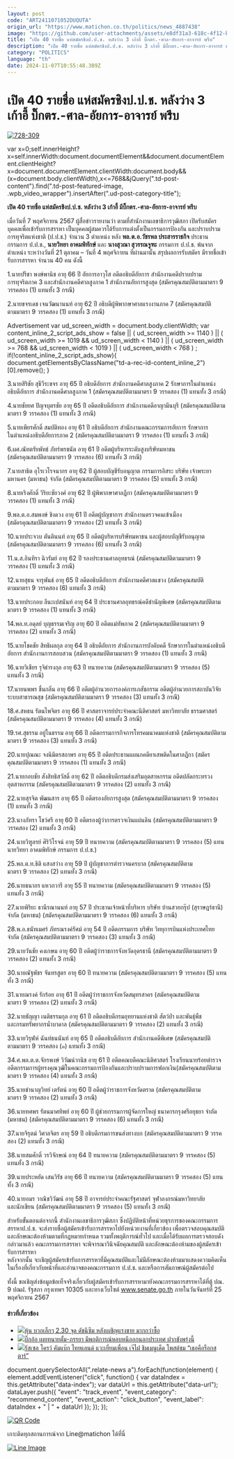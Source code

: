```yaml
---
layout: post
code: "ART2411071052DUQUTA"
origin_url: "https://www.matichon.co.th/politics/news_4887438"
image: "https://github.com/user-attachments/assets/e8df31a3-618c-4f12-b885-c41cab07ede7"
title: "เปิด 40 รายชื่อ แห่สมัครชิงป.ป.ช. หลังว่าง 3 เก้าอี้ บิ๊กตร.-ศาล-อัยการ-อาจารย์ พรึบ"
description: "เปิด 40 รายชื่อ แห่สมัครชิงป.ป.ช. หลังว่าง 3 เก้าอี้ มีบิ๊กตร.-ศาล-อัยการ-อาจารย์ พรึบ "
category: "POLITICS"
language: "th"
date: 2024-11-07T10:55:48.389Z
---
```


# เปิด 40 รายชื่อ แห่สมัครชิงป.ป.ช. หลังว่าง 3 เก้าอี้ บิ๊กตร.-ศาล-อัยการ-อาจารย์ พรึบ

[![](https://www.matichon.co.th/wp-content/uploads/2024/11/728-309.jpg "728-309")](https://www.matichon.co.th/wp-content/uploads/2024/11/728-309.jpg)

var x=0;self.innerHeight?x=self.innerWidth:document.documentElement&&document.documentElement.clientHeight?x=document.documentElement.clientWidth:document.body&&(x=document.body.clientWidth),x<=768&&jQuery(".td-post-content").find(".td-post-featured-image, .wpb\_video\_wrapper").insertAfter(".ud-post-category-title");

**เปิด 40 รายชื่อ แห่สมัครชิงป.ป.ช. หลังว่าง 3 เก้าอี้ มีบิ๊กตร.-ศาล-อัยการ-อาจารย์ พรึบ** 

เมื่อวันที่ 7 พฤศจิกายน 2567 ผู้สื่อข่าวรายงานว่า ตามที่สำนักงานเลขาธิการวุฒิสภา เปิดรับสมัครบุคคลเพื่อเข้ารับการสรรหา เป็นบุคคลผู้สมควรได้รับการแต่งตั้งเป็นกรรมการป้องกัน และปราบปรามการทุจริตแห่งชาติ (ป.ป.ช.) จำนวน 3 ตำแหน่ง หลัง **พล.ต.อ.วัชรพล ประสารราชกิจ** ประธานกรรมการ ป.ป.ช., **นายวิทยา อาคมพิทักษ์** และ **นางสุวณา สุวรรณจูฑะ** กรรมการ ป.ป.ช. พ้นจากตำแหน่ง ระหว่างวันที่ 21 ตุลาคม – วันที่ 4 พฤศจิกายน ที่ผ่านมานั้น สรุปผลการรับสมัคร มีรายชื่อเข้ารับการสรรหา จำนวน 40 คน ดังนี้

1.นายปรีชา พงษ์พานิช อายุ 66 ปี อัยการอาวุโส อดีตอธิบดีอัยการ สำนักงานคดีปราบปราม  
การทุจริตภาค 3 และสำนักงานคดีศาลสูงภาค 1 สำนักงานอัยการสูงสุด (สมัครคุณสมบัติตามมาตรา 9  
วรรคสอง (1) แทนทั้ง 3 กรณี)

2.นายขจรเดช เจนวัฒนานนท์ อายุ 62 ปี อธิบดีผู้พิพากษาศาลแรงงานภาค 7 (สมัครคุณสมบัติ  
ตามมาตรา 9 วรรคสอง (1) แทนทั้ง 3 กรณี)

Advertisement var ud\_screen\_width = document.body.clientWidth; var content\_inline\_2\_script\_ads\_show = false || ( ud\_screen\_width >= 1140 ) || ( ud\_screen\_width >= 1019 && ud\_screen\_width < 1140 ) || ( ud\_screen\_width >= 768 && ud\_screen\_width < 1019 ) || ( ud\_screen\_width < 768 ) ; if(!content\_inline\_2\_script\_ads\_show){ document.getElementsByClassName("td-a-rec-id-content\_inline\_2")\[0\].remove(); }

3.นายสิริชัย สุธีวีระขจร อายุ 65 ปี อธิบดีอัยการ สำนักงานคดีศาลสูงภาค 2 รักษาการในตำแหน่งอธิบดีอัยการ สำนักงานคดีศาลสูงภาค 1 (สมัครคุณสมบัติตามมาตรา 9 วรรคสอง (1) แทนทั้ง 3 กรณี)

4.นายชัยยศ ปัญจบุตรชัย อายุ 65 ปี อดีตอธิบดีอัยการ สำนักงานคดีอาญามีนบุรี (สมัครคุณสมบัติตามมาตรา 9 วรรคสอง (1) แทนทั้ง 3 กรณี)

5.นายเพียรศักดิ์ สมบัติทอง อายุ 61 ปี อธิบดีอัยการ สำนักงานคณะกรรมการอัยการ รักษาการ  
ในตำแหน่งอธิบดีอัยการภาค 2 (สมัครคุณสมบัติตามมาตรา 9 วรรคสอง (1) แทนทั้ง 3 กรณี)

6.ผศ.ณัทตรัยพัทธ์ ภัทร์พรชนัต อายุ 61 ปี อดีตผู้บริหารระดับสูงบริษัทมหาชน  
(สมัครคุณสมบัติตามมาตรา 9 วรรคสอง (6) แทนทั้ง 3 กรณี)

7.นายสาธิต อุไรเวโรจนากร อายุ 62 ปี ผู้สอบบัญชีรับอนุญาต กรรมการอิสระ บริษัท เจ้าพระยามหานคร (มหาชน) จำกัด (สมัครคุณสมบัติตามมาตรา 9 วรรคสอง (5) แทนทั้ง 3 กรณี)

8.นายเริงศักดิ์ วิริยะชัยวงศ์ อายุ 62 ปี ผู้พิพากษาศาลฎีกา (สมัครคุณสมบัติตามมาตรา 9  
วรรคสอง (1) แทนทั้ง 3 กรณี)

9.พล.ต.อ.สมพงษ์ ชิงดวง อายุ 61 ปี อดีตผู้บัญชาการ สำนักงานตรวจคนเข้าเมือง  
(สมัครคุณสมบัติตามมาตรา 9 วรรคสอง (2) แทนทั้ง 3 กรณี)

10.นายประจวบ ตันตินนท์ อายุ 65 ปี อดีตผู้บริหารบริษัทมหาชน และผู้สอบบัญชีรับอนุญาต  
(สมัครคุณสมบัติตามมาตรา 9 วรรคสอง (6) แทนทั้ง 3 กรณี)

11.น.ส.อินทิรา ฉิวรัมย์ อายุ 62 ปี รองประธานศาลอุทธรณ์ (สมัครคุณสมบัติตามมาตรา 9  
วรรคสอง (1) แทนทั้ง 3 กรณี)

12.นายสุธน จารุพันธ์ อายุ 65 ปี อดีตอธิบดีอัยการ สำนักงานคดีศาลแขวง (สมัครคุณสมบัติ  
ตามมาตรา 9 วรรคสอง (6) แทนทั้ง 3 กรณี)

13.นายประกอบ ลีนะเปสนันท์ อายุ 64 ปี ประธานศาลอุทธรณ์คดีชำนัญพิเศษ (สมัครคุณสมบัติตามมาตรา 9 วรรคสอง (1) แทนทั้ง 3 กรณี)

14.พล.ท.อดุลย์ บุญธรรมเจริญ อายุ 60 ปี อดีตแม่ทัพภาค 2 (สมัครคุณสมบัติตามมาตรา 9  
วรรคสอง (2) แทนทั้ง 3 กรณี)

15.นายโชคชัย สิทธิผลกุล อายุ 64 ปี อธิบดีอัยการ สำนักงานการบังคับคดี รักษาการในตำแหน่งอธิบดีอัยการ สำนักงานการสอบสวน (สมัครคุณสมบัติตามมาตรา 9 วรรคสอง (1) แทนทั้ง 3 กรณี)

16.นายวิเชียร รุจิธำรงกุล อายุ 63 ปี ทนายความ (สมัครคุณสมบัติตามมาตรา 9 วรรคสอง (5)  
แทนทั้ง 3 กรณี)

17.นายนพพร ชื่นกลิ่น อายุ 66 ปี อดีตผู้อำนวยการองค์การเภสัชกรรม อดีตผู้อำนวยการสถาบันวิจัยระบบสาธารณสุข (สมัครคุณสมบัติตามมาตรา 9 วรรคสอง (3) แทนทั้ง 3 กรณี)

18.ศ.สหธน รัตนไพจิตร อายุ 66 ปี ศาสตราจารย์ประจำคณะนิติศาสตร์ มหาวิทยาลัย ธรรมศาสตร์ (สมัครคุณสมบัติตามมาตรา 9 วรรคสอง (4) แทนทั้ง 3 กรณี)

19.รศ.สุธรรม อยู่ในธรรม อายุ 66 ปี อดีตกรรมการกิจการโทรคมนาคมแห่งชาติ (สมัครคุณสมบัติตามมาตรา 9 วรรคสอง (3) แทนทั้ง 3 กรณี)

20.นายปุณณะ จงนิมิตรสถาพร อายุ 65 ปี อดีตประธานแผนกคดียาเสพติดในศาลฎีกา (สมัครคุณสมบัติตามมาตรา 9 วรรคสอง (1) แทนทั้ง 3 กรณี)

21.นายกอบชัย สังสิทธิสวัสดิ์ อายุ 62 ปี อดีตอธิบดีกรมส่งเสริมอุตสาหกรรม อดีตปลัดกระทรวงอุตสาหกรรม (สมัครคุณสมบัติตามมาตรา 9 วรรคสอง (2) แทนทั้ง 3 กรณี)

22.นายสุรจิต พัฒนสาร อายุ 65 ปี อดีตรองอัยการสูงสุด (สมัครคุณสมบัติตามมาตรา 9 วรรคสอง (1) แทนทั้ง 3 กรณี)

23.นางภัทรา โชว์ศรี อายุ 60 ปี อดีตรองผู้ว่าการตรวจเงินแผ่นดิน (สมัครคุณสมบัติตามมาตรา 9 วรรคสอง (2) แทนทั้ง 3 กรณี)

24.นายวิฑูลรย์ ศิริวิโรจน์ อายุ 59 ปี ทนายความ (สมัครคุณสมบัติตามมาตรา 9 วรรคสอง (5) แทน นายวิทยา อาคมพิทักษ์ กรรมการ ป.ป.ช.)

25.พล.ต.ท.ธิติ แสงสว่าง อายุ 59 ปี ผู้บัญชาการตำรวจนครบาล (สมัครคุณสมบัติตาม  
มาตรา 9 วรรคสอง (2) แทนทั้ง 3 กรณี)

26.นายธนากร แหวกวารี อายุ 55 ปี ทนายความ (สมัครคุณสมบัติตามมาตรา 9 วรรคสอง (5)  
แทนทั้ง 3 กรณี)

27.นายพิริยะ ธานีรณานนท์ อายุ 57 ปี ประธานเจ้าหน้าที่บริหาร บริษัท บ้านสวยกรุ๊ป (สุราษฎร์ธานี) จำกัด (มหาชน) (สมัครคุณสมบัติตามมาตรา 9 วรรคสอง (6) แทนทั้ง 3 กรณี)

28.พ.อ.ธนัทเมศร์ ภัทรณรงค์รัศม์ อายุ 54 ปี อดีตกรรมการ บริษัท วิทยุการบินแห่งประเทศไทย จำกัด (สมัครคุณสมบัติตามมาตรา 9 วรรคสอง (3) แทนทั้ง 3 กรณี)

29.นายวันชัย คงเกษม อายุ 60 ปี อดีตผู้ว่าราชการจังหวัดอุดรธานี (สมัครคุณสมบัติตามมาตรา 9 วรรคสอง (2) แทนทั้ง 3 กรณี)

30.นายณัฐพัชร จันทรสูตร อายุ 60 ปี ทนายความ (สมัครคุณสมบัติตามมาตรา 9 วรรคสอง (5) แทนทั้ง 3 กรณี)

31.นายณรงค์ รักร้อย อายุ 61 ปี อดีตผู้ว่าราชการจังหวัดสมุทรสาคร (สมัครคุณสมบัติตาม  
มาตรา 9 วรรคสอง (2) แทนทั้ง 3 กรณี)

32.นายธัญญา เนติธรรมกุล อายุ 61 ปี อดีตอธิบดีกรมอุทยานแห่งชาติ สัตว์ป่า และพันธุ์พืช  
และกรมทรัพยากรน้ำบาดาล (สมัครคุณสมบัติตามมาตรา 9 วรรคสอง (2) แทนทั้ง 3 กรณี)

33.นายวิรุฬห์ ฉันท์ธนนันท์ อายุ 65 ปี อดีตอธิบดีอัยการ สำนักงานคดีพิเศษ (สมัครคุณสมบัติ  
ตามมาตรา 9 วรรคสอง (๑) แทนทั้ง 3 กรณี)

34.ศ.พล.ต.ต.จักรพงษ์ วิวัฒน์วานิช อายุ 61 ปี อดีตคณบดีคณะนิติศาสตร์ โรงเรียนนายร้อยตำรวจ อดีตกรรมการผู้ทรงคุณวุฒิในคณะกรรมการป้องกันและปราบปรามการฟอกเงิน(สมัครคุณสมบัติตามมาตรา 9 วรรคสอง (4) แทนทั้ง 3 กรณี)

35.นายชำนาญวิทย์ เตรัตน์ อายุ 60 ปี อดีตผู้ว่าราชการจังหวัดตราด (สมัครคุณสมบัติตาม  
มาตรา 9 วรรคสอง (2) แทนทั้ง 3 กรณี)

36.นายทศพร รัตนมาศทิพย์ อายุ 60 ปี ผู้ช่วยกรรมการผู้จัดการใหญ่ ธนาคารกรุงศรีอยุธยา จํากัด (มหาชน) (สมัครคุณสมบัติตามมาตรา 9 วรรคสอง (6) แทนทั้ง 3 กรณี)

37.นายจิรุตม์ วิศาลจิตร อายุ 59 ปี อธิบดีกรมการขนส่งทางบก (สมัครคุณสมบัติตามมาตรา 9 วรรคสอง (2) แทนทั้ง 3 กรณี)

38.นายสมศักดิ์ วรวิจักษณ์ อายุ 64 ปี ทนายความ (สมัครคุณสมบัติตามมาตรา 9 วรรคสอง (5) แทนทั้ง 3 กรณี)

39.นายประหยัด เสนวิรัช อายุ 66 ปี ทนายความ (สมัครคุณสมบัติตามมาตรา 9 วรรคสอง (5) แทนทั้ง 3 กรณี)

40.นายอมร วาณิชวิวัฒน์ อายุ 58 ปี อาจารย์ประจำคณะรัฐศาสตร์ จุฬาลงกรณ์มหาวิทยาลัย  
และนักเขียน (สมัครคุณสมบัติตามมาตรา 9 วรรคสอง (5) แทนทั้ง 3 กรณี)

สำหรับขั้นตอนต่อจากนี้ สำนักงานเลขาธิการวุฒิสภา ซึ่งปฏิบัติหน้าที่หน่วยธุรการของคณะกรรมการ  
สรรหาป.ป.ช. จะส่งรายชื่อผู้สมัครเข้ารับการสรรหาไปยังหน่วยงานที่เกี่ยวข้อง เพื่อตรวจสอบคุณสมบัติและลักษณะต้องห้ามตามที่กฎหมายกำหนด รวมทั้งพฤติการณ์ทั่วไป และเมื่อได้รับผลการตรวจสอบดังกล่าวมาแล้ว คณะกรรมการสรรหา จะพิจารณาวินิจฉัยคุณสมบัติ และลักษณะต้องห้ามของผู้สมัครเข้ารับการสรรหา  
หลังจากนั้น จะเชิญผู้สมัครเข้ารับการสรรหาที่มีคุณสมบัติและไม่มีลักษณะต้องห้ามมาแสดงความคิดเห็น  
ในเรื่องที่เกี่ยวกับหน้าที่และอำนาจของคณะกรรมการ ป.ป.ช. และหรือการสัมภาษณ์ผู้สมัครต่อไป

ทั้งนี้ ขอเชิญส่งข้อมูลข้อเท็จจริงเกี่ยวกับผู้สมัครเข้ารับการสรรหามายังคณะกรรมการสรรหาได้ที่ตู้ ปณ. 9 ปณฝ. รัฐสภา กรุงเทพฯ 10305 และทางเว็บไซต์ www.senate.go.th ภายในวันจันทร์ที่ 25 พฤศจิกายน 2567

#### ข่าวที่เกี่ยวข้อง

*   [![](https://www.matichon.co.th/wp-content/uploads/2024/11/set728.jpeg)หุ้น บวกเล็กๆ 2.30 จุด ดัชนีซึม หลังเผชิญแรงขาย มากกว่าซื้อ](https://www.matichon.co.th/economy/news_4887550)
*   [![](https://www.matichon.co.th/wp-content/uploads/2024/11/728-85.jpg)บิ๊กอ้อ เผยทนายตั้ม-ภรรยา มีพฤติการณ์หลบหนีออกนอกประเทศ ฝากขังพรุ่งนี้](https://www.matichon.co.th/local/crime/news_4887457)
*   [![](https://www.matichon.co.th/wp-content/uploads/2024/11/27272.jpg)รัสเซล โครว์ คัมแบ๊ก ไทยแลนด์ แวะเยี่ยมเพื่อน เจ๊ไฝ ชิมเมนูเด็ด โพสต์ชม “เธอคือร็อกสตาร์”](https://www.matichon.co.th/entertainment/news_4887531)

document.querySelectorAll(".relate-news a").forEach(function(element) { element.addEventListener("click", function() { var dataIndex = this.getAttribute("data-index"); var dataUrl = this.getAttribute("data-url"); dataLayer.push({ "event": "track\_event", "event\_category": "recommend\_content", "event\_action": "click\_button", "event\_label": dataIndex + " | " + dataUrl }); }); });

[![QR Code](https://www.matichon.co.th/wp-content/uploads/2023/07/wob1371z.jpg)](https://lin.ee/ht0nDxX)

เกาะติดทุกสถานการณ์จาก Line@matichon ได้ที่นี่

[![Line Image](https://www.matichon.co.th/wp-content/uploads/2023/07/th.png)](https://lin.ee/ht0nDxX)